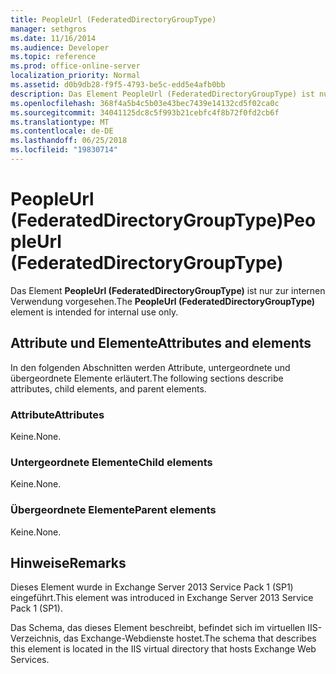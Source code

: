 ```yaml
---
title: PeopleUrl (FederatedDirectoryGroupType)
manager: sethgros
ms.date: 11/16/2014
ms.audience: Developer
ms.topic: reference
ms.prod: office-online-server
localization_priority: Normal
ms.assetid: d0b9db28-f9f5-4793-be5c-edd5e4afb0bb
description: Das Element PeopleUrl (FederatedDirectoryGroupType) ist nur zur internen Verwendung vorgesehen.
ms.openlocfilehash: 368f4a5b4c5b03e43bec7439e14132cd5f02ca0c
ms.sourcegitcommit: 34041125dc8c5f993b21cebfc4f8b72f0fd2cb6f
ms.translationtype: MT
ms.contentlocale: de-DE
ms.lasthandoff: 06/25/2018
ms.locfileid: "19830714"
---
```

# <a name="peopleurl-federateddirectorygrouptype"></a><span data-ttu-id="88a41-103">PeopleUrl (FederatedDirectoryGroupType)</span><span class="sxs-lookup"><span data-stu-id="88a41-103">PeopleUrl (FederatedDirectoryGroupType)</span></span>

<span data-ttu-id="88a41-104">Das Element **PeopleUrl (FederatedDirectoryGroupType)** ist nur zur internen Verwendung vorgesehen.</span><span class="sxs-lookup"><span data-stu-id="88a41-104">The **PeopleUrl (FederatedDirectoryGroupType)** element is intended for internal use only.</span></span> 

## <a name="attributes-and-elements"></a><span data-ttu-id="88a41-105">Attribute und Elemente</span><span class="sxs-lookup"><span data-stu-id="88a41-105">Attributes and elements</span></span>

<span data-ttu-id="88a41-106">In den folgenden Abschnitten werden Attribute, untergeordnete und übergeordnete Elemente erläutert.</span><span class="sxs-lookup"><span data-stu-id="88a41-106">The following sections describe attributes, child elements, and parent elements.</span></span>
  
### <a name="attributes"></a><span data-ttu-id="88a41-107">Attribute</span><span class="sxs-lookup"><span data-stu-id="88a41-107">Attributes</span></span>

<span data-ttu-id="88a41-108">Keine.</span><span class="sxs-lookup"><span data-stu-id="88a41-108">None.</span></span>
  
### <a name="child-elements"></a><span data-ttu-id="88a41-109">Untergeordnete Elemente</span><span class="sxs-lookup"><span data-stu-id="88a41-109">Child elements</span></span>

<span data-ttu-id="88a41-110">Keine.</span><span class="sxs-lookup"><span data-stu-id="88a41-110">None.</span></span>
  
### <a name="parent-elements"></a><span data-ttu-id="88a41-111">Übergeordnete Elemente</span><span class="sxs-lookup"><span data-stu-id="88a41-111">Parent elements</span></span>

<span data-ttu-id="88a41-112">Keine.</span><span class="sxs-lookup"><span data-stu-id="88a41-112">None.</span></span>
  
## <a name="remarks"></a><span data-ttu-id="88a41-113">Hinweise</span><span class="sxs-lookup"><span data-stu-id="88a41-113">Remarks</span></span>

<span data-ttu-id="88a41-114">Dieses Element wurde in Exchange Server 2013 Service Pack 1 (SP1) eingeführt.</span><span class="sxs-lookup"><span data-stu-id="88a41-114">This element was introduced in Exchange Server 2013 Service Pack 1 (SP1).</span></span>
  
<span data-ttu-id="88a41-115">Das Schema, das dieses Element beschreibt, befindet sich im virtuellen IIS-Verzeichnis, das Exchange-Webdienste hostet.</span><span class="sxs-lookup"><span data-stu-id="88a41-115">The schema that describes this element is located in the IIS virtual directory that hosts Exchange Web Services.</span></span>
  

